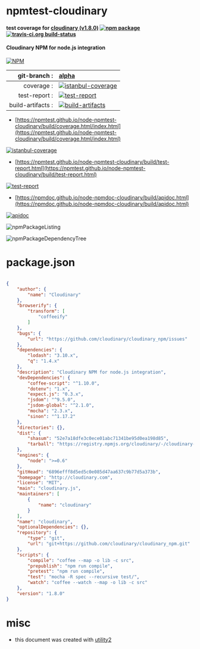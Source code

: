 # npmtest-cloudinary

#### test coverage for  [cloudinary (v1.8.0)](http://cloudinary.com)  [![npm package](https://img.shields.io/npm/v/npmtest-cloudinary.svg?style=flat-square)](https://www.npmjs.org/package/npmtest-cloudinary) [![travis-ci.org build-status](https://api.travis-ci.org/npmtest/node-npmtest-cloudinary.svg)](https://travis-ci.org/npmtest/node-npmtest-cloudinary)

#### Cloudinary NPM for node.js integration

[![NPM](https://nodei.co/npm/cloudinary.png?downloads=true&downloadRank=true&stars=true)](https://www.npmjs.com/package/cloudinary)

| git-branch : | [alpha](https://github.com/npmtest/node-npmtest-cloudinary/tree/alpha)|
|--:|:--|
| coverage : | [![istanbul-coverage](https://npmtest.github.io/node-npmtest-cloudinary/build/coverage.badge.svg)](https://npmtest.github.io/node-npmtest-cloudinary/build/coverage.html/index.html)|
| test-report : | [![test-report](https://npmtest.github.io/node-npmtest-cloudinary/build/test-report.badge.svg)](https://npmtest.github.io/node-npmtest-cloudinary/build/test-report.html)|
| build-artifacts : | [![build-artifacts](https://npmtest.github.io/node-npmtest-cloudinary/glyphicons_144_folder_open.png)](https://github.com/npmtest/node-npmtest-cloudinary/tree/gh-pages/build)|

- [https://npmtest.github.io/node-npmtest-cloudinary/build/coverage.html/index.html](https://npmtest.github.io/node-npmtest-cloudinary/build/coverage.html/index.html)

[![istanbul-coverage](https://npmtest.github.io/node-npmtest-cloudinary/build/screenCapture.buildCi.browser.%252Ftmp%252Fbuild%252Fcoverage.lib.html.png)](https://npmtest.github.io/node-npmtest-cloudinary/build/coverage.html/index.html)

- [https://npmtest.github.io/node-npmtest-cloudinary/build/test-report.html](https://npmtest.github.io/node-npmtest-cloudinary/build/test-report.html)

[![test-report](https://npmtest.github.io/node-npmtest-cloudinary/build/screenCapture.buildCi.browser.%252Ftmp%252Fbuild%252Ftest-report.html.png)](https://npmtest.github.io/node-npmtest-cloudinary/build/test-report.html)

- [https://npmdoc.github.io/node-npmdoc-cloudinary/build/apidoc.html](https://npmdoc.github.io/node-npmdoc-cloudinary/build/apidoc.html)

[![apidoc](https://npmdoc.github.io/node-npmdoc-cloudinary/build/screenCapture.buildCi.browser.%252Ftmp%252Fbuild%252Fapidoc.html.png)](https://npmdoc.github.io/node-npmdoc-cloudinary/build/apidoc.html)

![npmPackageListing](https://npmtest.github.io/node-npmtest-cloudinary/build/screenCapture.npmPackageListing.svg)

![npmPackageDependencyTree](https://npmtest.github.io/node-npmtest-cloudinary/build/screenCapture.npmPackageDependencyTree.svg)



# package.json

```json

{
    "author": {
        "name": "Cloudinary"
    },
    "browserify": {
        "transform": [
            "coffeeify"
        ]
    },
    "bugs": {
        "url": "https://github.com/cloudinary/cloudinary_npm/issues"
    },
    "dependencies": {
        "lodash": "3.10.x",
        "q": "1.4.x"
    },
    "description": "Cloudinary NPM for node.js integration",
    "devDependencies": {
        "coffee-script": "^1.10.0",
        "dotenv": "1.x",
        "expect.js": "0.3.x",
        "jsdom": "^9.5.0",
        "jsdom-global": "^2.1.0",
        "mocha": "2.3.x",
        "sinon": "^1.17.2"
    },
    "directories": {},
    "dist": {
        "shasum": "52e7a18dfe3c0ece01abc71341be95d0ea198d85",
        "tarball": "https://registry.npmjs.org/cloudinary/-/cloudinary-1.8.0.tgz"
    },
    "engines": {
        "node": ">=0.6"
    },
    "gitHead": "6896efff8d5ed5c0e085d47aa637c9b77d5a373b",
    "homepage": "http://cloudinary.com",
    "license": "MIT",
    "main": "cloudinary.js",
    "maintainers": [
        {
            "name": "cloudinary"
        }
    ],
    "name": "cloudinary",
    "optionalDependencies": {},
    "repository": {
        "type": "git",
        "url": "git+https://github.com/cloudinary/cloudinary_npm.git"
    },
    "scripts": {
        "compile": "coffee --map -o lib -c src",
        "prepublish": "npm run compile",
        "pretest": "npm run compile",
        "test": "mocha -R spec --recursive test/",
        "watch": "coffee --watch --map -o lib -c src"
    },
    "version": "1.8.0"
}
```



# misc
- this document was created with [utility2](https://github.com/kaizhu256/node-utility2)
